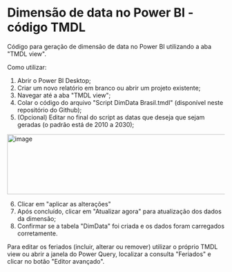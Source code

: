 # Dimensão de data no Power BI - código TMDL



Código para geração de dimensão de data no Power BI utilizando a aba "TMDL view". 



Como utilizar:


1. Abrir o Power BI Desktop;
2. Criar um novo relatório em branco ou abrir um projeto existente;
3. Navegar até a aba "TMDL view";
4. Colar o código do arquivo "Script DimData Brasil.tmdl" (disponível neste repositório do Github);
5. (Opcional) Editar no final do script as datas que deseja que sejam geradas (o padrão está de 2010 a 2030);

<img width="1726" height="139" alt="image" src="https://github.com/user-attachments/assets/308e6797-dc23-4d75-aae4-ca5193140bb3" />


6. Clicar em "aplicar as alterações"
7. Após concluído, clicar em "Atualizar agora" para atualização dos dados da dimensão;
8. Confirmar se a tabela "DimData" foi criada e os dados foram carregados corretamente.

Para editar os feriados (incluir, alterar ou remover) utilizar o próprio TMDL view ou abrir a janela do Power Query, localizar a consulta "Feriados" e clicar no botão "Editor avançado".

